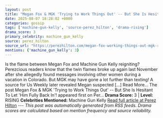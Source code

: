 ```yaml
---
layout: post
title: "Megan Fox & MGK 'Trying to Work Things Out' -- But She Is Hesitant To Let 'Him Fully Back In'!"
date: 2025-08-07 18:28:02 +0000
categories: gossip
tags: ['machine-gun-kelly', 'source-perez_hilton', 'drama-rising']
drama_score: 3
primary_celebrity: machine_gun_kelly
source: perez_hilton
source_url: "https://perezhilton.com/megan-fox-working-things-out-mgk-reconciliation/"
mentions: {'machine_gun_kelly': 3}
---
```


Is the flame between Megan Fox and Machine Gun Kelly reigniting? Perezcious readers know that the twin flames broke up again last November after she allegedly found messages involving other women during a vacation in Colorado. But MGK may have gone a lot further than texting! A source for Us Weekly later revealed Megan suspected [...] Read More... The post Megan Fox & MGK 'Trying to Work Things Out' -- But She Is Hesitant To Let 'Him Fully Back In'! appeared first on Per... **Drama Score:** 3 | **Level:** RISING **Celebrities Mentioned:** Machine Gun Kelly [Read full article at Perez Hilton](https://perezhilton.com/megan-fox-working-things-out-mgk-reconciliation/) --- *This post was automatically generated from RSS feeds. Drama scores are calculated based on mention frequency and source reliability.*